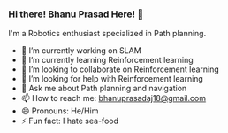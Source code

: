 ### Hi there! Bhanu Prasad Here! 👋
I'm a Robotics enthusiast specialized in Path planning.

- 🔭 I’m currently working on SLAM
- 🌱 I’m currently learning Reinforcement learning
- 👯 I’m looking to collaborate on Reinforcement learning
- 🤔 I’m looking for help with Reinforcement learning
- 💬 Ask me about Path planning and navigation
- 📫 How to reach me: bhanuprasadaj18@gmail.com
- 😄 Pronouns: He/Him
- ⚡ Fun fact: I hate sea-food
